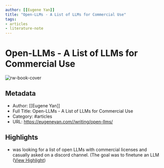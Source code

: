 ```yaml
---
author: [[Eugene Yan]]
title: "Open-LLMs - A List of LLMs for Commercial Use"
tags: 
- articles
- literature-note
---
```

# Open-LLMs - A List of LLMs for Commercial Use

![rw-book-cover](https://eugeneyan.com/assets/og_image/default.jpg)

## Metadata
- Author: [[Eugene Yan]]
- Full Title: Open-LLMs - A List of LLMs for Commercial Use
- Category: #articles
- URL: https://eugeneyan.com//writing/open-llms/

## Highlights
- was looking for a list of open LLMs with commercial licenses and casually asked on a discord channel. (The goal was to finetune an LLM ([View Highlight](https://read.readwise.io/read/01gzyfgr4d6y4rg9pwreq05a78))
